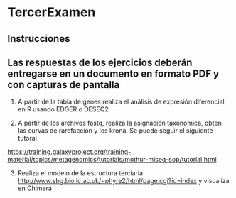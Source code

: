 # TercerExamen

## Instrucciones 
## Las respuestas de los ejercicios deberán entregarse en un documento en formato PDF y con capturas de pantalla


1. A partir de la tabla de genes realiza el análisis de expresión diferencial en R usando EDGER o DESEQ2 


2. A partir de los archivos fastq, realiza la asignación taxónomica, obten las curvas de rarefacción y los krona.
Se puede seguir el siguiente tutoral

https://training.galaxyproject.org/training-material/topics/metagenomics/tutorials/mothur-miseq-sop/tutorial.html



3. Realiza el modelo de la estructura terciaria http://www.sbg.bio.ic.ac.uk/~phyre2/html/page.cgi?id=index y visualiza en Chimera 
                
                
